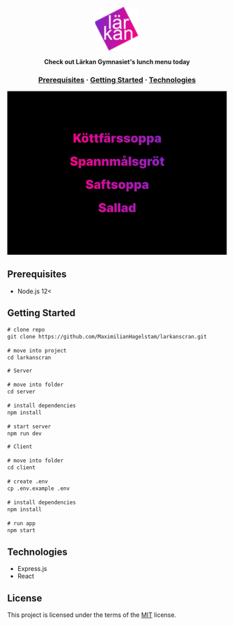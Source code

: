 <a href="https://larkanscran.netlify.app">
  <p align="center">
    <img height=100 src="logo.svg"/>
  </p>
</a>

<p align="center">
  <strong>
    Check out Lärkan Gymnasiet's lunch menu today
  </strong>
</p>

<h3 align="center">
  <a href="#prerequisites">Prerequisites</a>
  <span> · </span>
  <a href="#getting-started">Getting Started</a>
  <span> · </span>
  <a href="#technologies">Technologies</a>
</h3>

<a href="https://larkanscran.netlify.app">
  <p align="center">
    <img src="screenshot.png" alt="screenshot" width="800"/>
  </p>
</a>

## Prerequisites

- Node.js 12<

## Getting Started

```
# clone repo
git clone https://github.com/MaximilianHagelstam/larkanscran.git

# move into project
cd larkanscran
```

```
# Server

# move into folder
cd server

# install dependencies
npm install

# start server
npm run dev
```

```
# Client

# move into folder
cd client

# create .env
cp .env.example .env

# install dependencies
npm install

# run app
npm start
```

## Technologies

- Express.js
- React

## License

This project is licensed under the terms of the [MIT](https://choosealicense.com/licenses/mit/) license.
